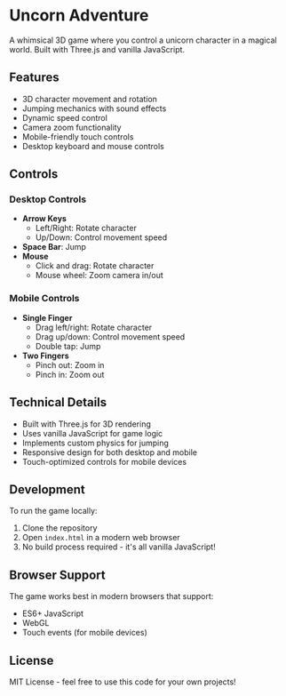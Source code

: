 # Uncorn Adventure

A whimsical 3D game where you control a unicorn character in a magical world. Built with Three.js and vanilla JavaScript.

## Features

- 3D character movement and rotation
- Jumping mechanics with sound effects
- Dynamic speed control
- Camera zoom functionality
- Mobile-friendly touch controls
- Desktop keyboard and mouse controls

## Controls

### Desktop Controls
- **Arrow Keys**
  - Left/Right: Rotate character
  - Up/Down: Control movement speed
- **Space Bar**: Jump
- **Mouse**
  - Click and drag: Rotate character
  - Mouse wheel: Zoom camera in/out

### Mobile Controls
- **Single Finger**
  - Drag left/right: Rotate character
  - Drag up/down: Control movement speed
  - Double tap: Jump
- **Two Fingers**
  - Pinch out: Zoom in
  - Pinch in: Zoom out

## Technical Details

- Built with Three.js for 3D rendering
- Uses vanilla JavaScript for game logic
- Implements custom physics for jumping
- Responsive design for both desktop and mobile
- Touch-optimized controls for mobile devices

## Development

To run the game locally:
1. Clone the repository
2. Open `index.html` in a modern web browser
3. No build process required - it's all vanilla JavaScript!

## Browser Support

The game works best in modern browsers that support:
- ES6+ JavaScript
- WebGL
- Touch events (for mobile devices)

## License

MIT License - feel free to use this code for your own projects!